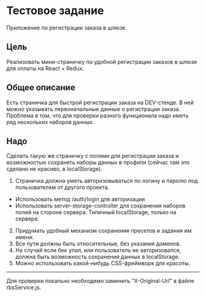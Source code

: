 # Тестовое задание
Приложение по регистрации заказа в шлюзе.

## Цель
Реализовать мини-страничку по удобной регистрации заказов в шлюзе для оплаты на React + Redux.

## Общее описание
Есть страничка для быстрой регистрации заказа на DEV-стенде.
В ней можно указывать первоначальные данные о регистрации заказа. Проблема в том, что для проверки разного функционала надо иметь ряд нескольких наборов данных.

## Надо
Сделать такую же страничку с полями для регистрации заказа и возможностью сохранять наборы данных в профили (сейчас там это сделано не красиво, в localStorage).

1. Страничка должна уметь авторизовываться по логину и паролю под пользователем от другого проекта.
- Использовать метод /auth/login для авторизации
- Использовать server-storage-controller для сохранения наборов полей на стороне сервера. Типичный localStorage, только на сервере.
2. Придумать удобный механизм сохранения пресетов и задания им имени.
3. Все пути должны быть относительные, без указания доменов.
4. На случай если бек упал, или пользователь не авторизовался, должна быть возможность сохранения данных в localStorage.
5. Можно использовать какой-нибудь CSS-фреймворк для красоты.

-------------------------------------------------------------
Для проверки локально необходимо заменить "X-Original-Url" в файле rbsService.js.
